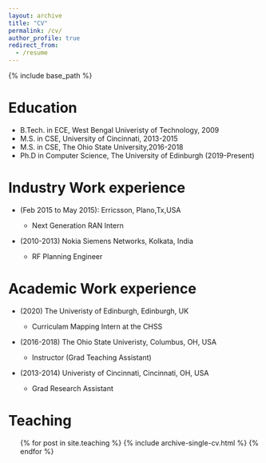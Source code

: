 ```yaml
---
layout: archive
title: "CV"
permalink: /cv/
author_profile: true
redirect_from:
  - /resume
---
```


{% include base_path %}

Education
=========
* B.Tech. in ECE, West Bengal Univeristy of Technology, 2009
* M.S. in CSE, University of Cincinnati, 2013-2015
* M.S. in CSE, The Ohio State University,2016-2018
* Ph.D in Computer Science, The University of Edinburgh (2019-Present)

Industry Work experience
========================
* (Feb 2015 to May 2015): Erricsson, Plano,Tx,USA
  * Next Generation RAN Intern

* (2010-2013) Nokia Siemens Networks, Kolkata, India
  * RF Planning Engineer


Academic Work experience
========================
* (2020) The Univeristy of Edinburgh, Edinburgh, UK
  * Curriculam Mapping Intern at the CHSS

* (2016-2018) The Ohio State Univeristy, Columbus, OH, USA
  * Instructor (Grad Teaching Assistant)

* (2013-2014) Univeristy of Cincinnati, Cincinnati, OH, USA
  * Grad Research Assistant


  
Teaching
======
  <ul>{% for post in site.teaching %}
    {% include archive-single-cv.html %}
  {% endfor %}</ul>

